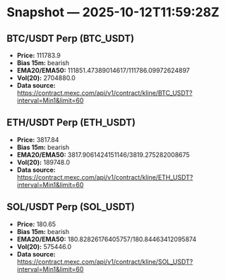 # Snapshot — 2025-10-12T11:59:28Z

## BTC/USDT Perp (BTC_USDT)
- **Price:** 111783.9
- **Bias 15m:** bearish
- **EMA20/EMA50:** 111851.47389014617/111786.09972624897
- **Vol(20):** 2704880.0
- **Data source:** https://contract.mexc.com/api/v1/contract/kline/BTC_USDT?interval=Min1&limit=60

## ETH/USDT Perp (ETH_USDT)
- **Price:** 3817.84
- **Bias 15m:** bearish
- **EMA20/EMA50:** 3817.9061424151146/3819.275282008675
- **Vol(20):** 189748.0
- **Data source:** https://contract.mexc.com/api/v1/contract/kline/ETH_USDT?interval=Min1&limit=60

## SOL/USDT Perp (SOL_USDT)
- **Price:** 180.65
- **Bias 15m:** bearish
- **EMA20/EMA50:** 180.82826176405757/180.84463412095874
- **Vol(20):** 575446.0
- **Data source:** https://contract.mexc.com/api/v1/contract/kline/SOL_USDT?interval=Min1&limit=60
